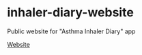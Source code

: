 # inhaler-diary-website
Public website for "Asthma Inhaler Diary" app

[Website](https://inhaler-diary.web.app/)
